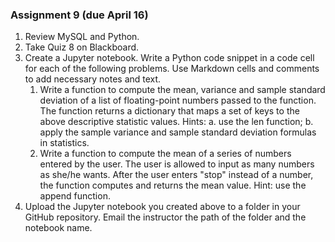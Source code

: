 ### Assignment 9 (due April 16)
1. Review MySQL and Python. 
2. Take Quiz 8 on Blackboard.
3. Create a Jupyter notebook. Write a Python code snippet in a code cell for each of the following problems. Use Markdown cells and comments to add necessary notes and text.  
	1. Write a function to compute the mean, variance and sample standard deviation of a list of floating-point numbers passed to the function. The function returns a dictionary that maps a set of keys to the above descriptive statistic values. Hints: a. use the len function; b. apply the sample variance and sample standard deviation formulas in statistics.
	2. Write a function to compute the mean of a series of numbers entered by the user. The user is allowed to input as many numbers as she/he wants. After the user enters "stop" instead of a number, the function computes and returns the mean value. Hint: use the append function. 
4. Upload the Jupyter notebook you created above to a folder in your GitHub repository. Email the instructor the path of the folder and the notebook name.  
